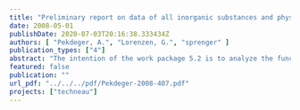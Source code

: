 ```yaml
---
title: "Preliminary report on data of all inorganic substances and physicochemical parameters listed in the Indian and German drinking water Standards from surface water and groundwater at the 3(+1) field sites"
date: 2008-05-01
publishDate: 2020-07-03T20:16:38.333434Z
authors: [ "Pekdeger, A.", "Lorenzen, G.", "sprenger" ]
publication_types: ["4"]
abstract: "The intention of the work package 5.2 is to analyze the function and relevance of managed aquifer recharge (MAR) techniques with a main focus on Riverbank Filtration (RBF) to enable sustainable water resources management, especially in developing or newly industrialized countries. For this aim three RBF sites in Delhi were equipped with groundwater observation wells and sampled monthly for determination of surface and groundwater quality. This report includes information of more than 150 samples from surface- and groundwater, which were analyzed for a broad series of chemical and physicochemical parameters. For each sample, physicochemical parameters were determined in situ (pH, T, ORP, EC, DO) along with alkalinity, nitrite, ammonia and hydrogensulphide content by the Freie Universität Berlin (FUB) and the Indian Institute of Technology, Delhi (IITD). Additionally, water samples were collected and prepared under appropriate conditions for analysis of inorganic substances (major ions, heavy metals and other inorganic substances) and stable isotopes at FUB laboratories and microbiological parameters and organic contaminants at IIT laboratories. At FUB, in general all parameters were determined monthly except for some heavy metals for which the analysis is very time consuming and costly. For these metals, three sampling campaigns (monsoon, pre- and postmonsoon) were selected for analysis to get an overview of possible contaminations. Investigations on RBF are being performed at three different field sites within the National Capital Territory of Delhi (NCT), two of them on the banks of River Yamuna (Palla and Nizamuddin) and one of them at it’s major tributary in the Delhi stretch, called Najafgarh Drain (Najafgarh). At each of the field sites, at least five piezometers were constructed with varying depths and distances from the surface water. For each field site, groups of piezometers were built, to differentiate surface water and piezometers tapping shallow, medium and deep groundwater. For each parameter distribution and range of the values are shown with boxplots and compared to the German and the Indian drinking water standards. At the Palla field site positive effects during bankfiltration can be observed for several heavy metals like Pb, Al and Cu, while no significant changes or an increase in the concentration can be observed for Fe and Mn, respectively. Other substances like As, NO2- and Ammonia decrease during underground passage while no significant changes or an increase in the concentration can be observed for B and F, respectively. Only Fluoride exceeds the threshold for drinking water standard (Indian standard 1.5 mg/l) and must be considered as critical. At the Nizamuddin field site positive effects during bankfiltration can be observed only for one heavy metal (Al), while no significant changes can be observed for Pb and Cu and an increase in the concentration can be observed for Fe and Mn. Other substances like As, F and Ammonia increase during the underground passage while no significant changes or an decrease in the concentration can be observed for B and NO2-, respectively. At this field site elevated concentrations of several substances like As, Fe, Mn, F and NH4 will make a post-treatment necessary. At the Najafgarh field site the main constraints is the high salinity of the groundwater and the seasonal disavailability of fresh surface water. Due to the high mineralization of the groundwater a possible RBF site must be situated very close to the drain with shallow filter screens in order to obtain a high share of bank filtrate. The design and the potential capabilities of RBF facilities are currently subject to ongoing work and cannot evaluated finally. The sampling campaigns carried out so far are very useful to evaluate i) the seasonal changes in the surface water and ii) the depth dependent changes of the ambient groundwater. It needs to be taken into account that nitrogen species will promote the occurrence of problematic substances like ammonia, nitrite or nitrate due to a load with untreated sewage. Fluoride is expected to be no problematic substance."
featured: false
publication: ""
url_pdf: "../../../pdf/Pekdeger-2008-407.pdf"
projects: ["techneau"]
---
```


